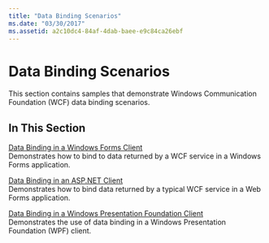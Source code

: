 ```yaml
---
title: "Data Binding Scenarios"
ms.date: "03/30/2017"
ms.assetid: a2c10dc4-84af-4dab-baee-e9c84ca26ebf
---
```

# Data Binding Scenarios
This section contains samples that demonstrate Windows Communication Foundation (WCF) data binding scenarios.  
  
## In This Section  
 [Data Binding in a Windows Forms Client](../../../../docs/framework/wcf/samples/data-binding-in-a-windows-forms-client.md)  
 Demonstrates how to bind to data returned by a WCF service in a Windows Forms application.  
  
 [Data Binding in an ASP.NET Client](../../../../docs/framework/wcf/samples/data-binding-in-an-aspnet-client.md)  
 Demonstrates how to bind data returned by a typical WCF service in a Web Forms application.  
  
 [Data Binding in a Windows Presentation Foundation Client](../../../../docs/framework/wcf/samples/data-binding-in-a-wpf-client.md)  
 Demonstrates the use of data binding in a Windows Presentation Foundation (WPF) client.
